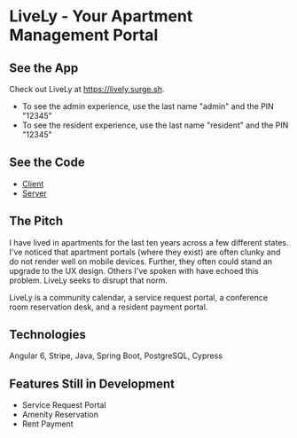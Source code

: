 # LiveLy - Your Apartment Management Portal

## See the App
Check out LiveLy at https://lively.surge.sh.
* To see the admin experience, use the last name "admin" and the PIN "12345"
* To see the resident experience, use the last name "resident" and the PIN "12345"

## See the Code
* [Client](https://github.com/mjschreier1/lively-client)
* [Server](https://github.com/mjschreier1/lively-server)

## The Pitch
I have lived in apartments for the last ten years across a few different states. I've noticed that apartment portals (where they exist) are often clunky and do not render well on mobile devices. Further, they often could stand an upgrade to the UX design. Others I've spoken with have echoed this problem. LiveLy seeks to disrupt that norm.

LiveLy is a community calendar, a service request portal, a conference room reservation desk, and a resident payment portal. 

## Technologies
Angular 6, Stripe, Java, Spring Boot, PostgreSQL, Cypress

## Features Still in Development
* Service Request Portal
* Amenity Reservation
* Rent Payment